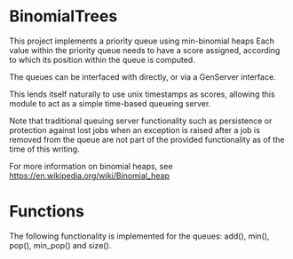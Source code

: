 BinomialTrees
=============

This project implements a priority queue using min-binomial heaps Each value
within the priority queue needs to have a score assigned, according to which
its position within the queue is computed.

The queues can be interfaced with directly, or via a GenServer interface.

This lends itself naturally to use unix timestamps as scores, allowing this
module to act as a simple time-based queueing server.

Note that traditional queuing server functionality such as persistence or
protection against lost jobs when an exception is raised after a job is removed
from the queue are not part of the provided functionality as of the time of
this writing.

For more information on binomial heaps, see
https://en.wikipedia.org/wiki/Binomial_heap

Functions
=========

The following functionality is implemented for the queues:
add(), min(), pop(), min_pop() and size().
